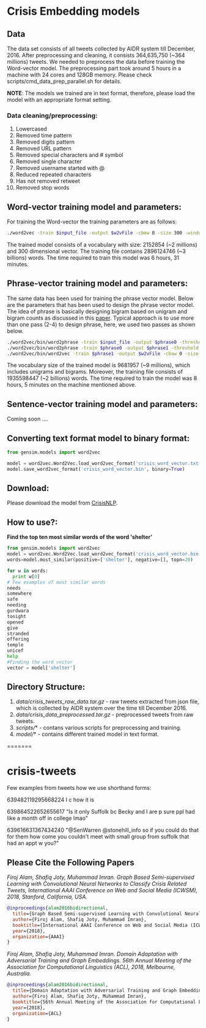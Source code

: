# Crisis Embedding models

## Data
The data set consists of all tweets collected by AIDR system till December, 2016. After preprocessing and cleaning, it consists 364,635,750 (~364 millions) tweets. We needed to preprocess the data before training the Word-vector model. The preprocessing part took around 5 hours in a machine with 24 cores and 128GB memory. Please check scripts/cmd_data_prep_parallel.sh for details.

**NOTE**: The models we trained are in text format, therefore, please load the model with an appropriate format setting.

### Data cleaning/preprocessing:
1. Lowercased
2. Removed time pattern
3. Removed digits pattern
4. Removed URL pattern    
5. Removed special characters and # symbol
6. Removed single character
7. Removed username started with @
8. Reduced repeated characters
9. Has not removed retweet
10. Removed stop words


## Word-vector training model and parameters:
For training the Word-vector the training parameters are as follows:

```sh
./word2vec -train $input_file -output $w2vFile -cbow 0 -size 300 -window 5 -alpha 0.025 -negative 5 -hs 1 -sample 1e-4 -threads 24 -binary 0 -iter 15 -min-count 5 -save-vocab $vocabFile
```
The trained model consists of a vocabulary with size: 2152854 (~2 millions) and 300 dimensional vector. The training file contains 2896124746 (~3 billions) words.
The time required to train this model was 6 hours, 31 minutes.


## Phrase-vector training model and parameters:
The same data has been used for training the phrase vector model. Below are the parameters that has been used to design the phrase vector model. The idea of phrase is basically designing bigram based on unigram and bigram counts as discussed in this [paper](https://papers.nips.cc/paper/5021-distributed-representations-of-words-and-phrases-and-their-compositionality.pdf). Typical approach is to use more than one pass (2-4) to design phrase, here, we used two passes as shown below.  

```sh
./word2vec/bin/word2phrase -train $input_file -output $phrase0 -threshold 100 -debug 2
./word2vec/bin/word2phrase -train $phrase0 -output $phrase1 -threshold 50 -debug 2
./word2vec/bin/word2vec -train $phrase1 -output $w2vFile -cbow 0 -size 300 -window 5 -alpha 0.025 -negative 5 -hs 1 -sample 1e-4 -threads 40 -binary 0 -iter 15 -min-count 5 -save-vocab $vocabFile
```

The vocabulary size of the trained model is 9681957 (~9 millions), which includes unigrams and bigrams. Moreover, the training file consists of 1935598447 (~2 billions) words. The time required to train the model was 8 hours, 5 minutes on the machine mentioned above.

## Sentence-vector training model and parameters:
Coming soon ....

## Converting text format model to binary format:

```python
from gensim.models import word2vec

model = word2vec.Word2Vec.load_word2vec_format('crisis_word_vector.txt', binary=False)
model.save_word2vec_format('crisis_word_vector.bin', binary=True)

```

## Download:
Please download the model from [CrisisNLP](http://crisisnlp.qcri.org/crisis_w2v_model/crisis_word_vector.tar.gz).

## How to use?:
**Find the top ten most similar words of the word 'shelter'**

```python
from gensim.models import word2vec
model = word2vec.Word2Vec.load_word2vec_format('crisis_word_vector.bin', binary=True)
words=model.most_similar(positive=['shelter'], negative=[], topn=20)

for w in words:
  print w[0]
# Few examples of most similar words
needs
somewhere
safe
needing
gurdwara
tonight
opened
give
stranded
offering
temple
unicef
help
#Finding the word vector
vector = model['shelter']
```

## Directory Structure:
1. *data/crisis_tweets_raw_data.tar.gz* - raw tweets extracted from json file, which is collected by AIDR system over the time till December 2016.
2. *data/crisis_data_preprocessed.tar.gz* - preprocessed tweets from raw tweets.
3. *scripts/** - contans various scripts for preprocessing and training.
4. *model/** - contains different trained model in text format.


=======
# crisis-tweets

Few examples from tweets how we use shorthand forms:

639482119295668224
I c how it is

639864522652655617	"Is it only Suffolk bc Becky and I are p sure ppl had like a month off in college lmao"


639616631367434240	"@SenWarren @stonehill_info so if you could do that for them how come you couldn't meet with small group from suffolk that had an appt w you?"

## Please Cite the Following Papers

*Firoj Alam, Shafiq Joty, Muhammad Imran. Graph Based Semi-supervised Learning with Convolutional Neural Networks to Classify Crisis Related Tweets, International AAAI Conference on Web and Social Media (ICWSM), 2018, Stanford, California, USA.*
```bib
@inproceedings{alam2016bidirectional,
  title={Graph Based Semi-supervised Learning with Convolutional Neural Networks to Classify Crisis Related Tweets},
  author={Firoj Alam, Shafiq Joty, Muhammad Imran},
  booktitle={International AAAI Conference on Web and Social Media (ICWSM)},
  year={2018},
  organization={AAAI}
}
```


*Firoj Alam, Shafiq Joty, Muhammad Imran. Domain Adaptation with Adversarial Training and Graph Embeddings. 56th Annual Meeting of the Association for Computational Linguistics (ACL), 2018, Melbourne, Australia.*

```bib
@inproceedings{alam2016bidirectional,
  title={Domain Adaptation with Adversarial Training and Graph Embeddings},
  author={Firoj Alam, Shafiq Joty, Muhammad Imran},
  booktitle={56th Annual Meeting of the Association for Computational Linguistics (ACL)},
  year={2018},
  organization={ACL}
}
```

